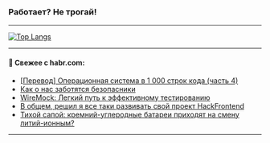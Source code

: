 ### Работает? Не трогай!

---
<!--
#### 🛠️ Technical stack:

![Java](https://img.shields.io/badge/Java-informational?logo=Oracle&style=flat&logoColor=white&color=FF4500)
![Kotlin](https://img.shields.io/badge/Kotlin-informational?logo=Kotlin&style=flat&logoColor=white&color=774D97)
![TS](https://img.shields.io/badge/TypeScript-informational?logo=typeScript&style=flat&logoColor=black&color=017acc)
![Python](https://img.shields.io/badge/Python-informational?logo=Python&style=flat&logoColor=black&color=ffdd54) <br>
![Spring](https://img.shields.io/badge/Spring-informational?logo=Spring&style=flat&logoColor=white&color=6DB33F) 
![SpringBoot](https://img.shields.io/badge/SpringBoot-informational?logo=SpringBoot&style=flat&logoColor=white&color=6DB33F)
![Nest](https://img.shields.io/badge/NestJS-informational?logo=NestJS&style=flat&logoColor=white&color=E0234E) 
![NodeJS](https://img.shields.io/badge/NodeJS-informational?logo=node.js&style=flat&logoColor=white&color=70A760)<br>
![PostgreSQL](https://img.shields.io/badge/PostgreSQL-informational?logo=PostgreSQL&style=flat&logoColor=white&color=DAA520)
![MongoDB](https://img.shields.io/badge/MongoDB-informational?logo=MongoDB&style=flat&logoColor=white&color=870000)
![Apache](https://img.shields.io/badge/Apache-informational?logo=apache&style=flat&logoColor=white&color=f74e28)

___ 
-->

<!--- #### 🛠️ : --->

[![Top Langs](https://github-readme-stats-82jvfl3w3-advtsettinggmailcoms-projects.vercel.app/api/top-langs/?username=zloylis&langs_count=10&hide_title=true&title_color=e6edf3&size_weight=0.5&count_weight=0.5&layout=compact&hide_progress=true&hide_border=true&theme=dracula)](https://github.com/zloylis)

<!---


####  :octocat:&nbsp;&nbsp; Статистика:

![GitHub stats](https://github-readme-stats-u2qms2cxw-advtsettinggmailcoms-projects.vercel.app/api?username=zloylis&show_icons=true&hide_border=true&theme=dracula&title_color=e6edf3&include_all_commits=true&count_private=true&hide_rank=false&hide_title=true&rank_icon=github)
-->
---

#### 💬 Свежее с habr.com:

<!-- BLOG-POST-LIST:START -->
- [[Перевод] Операционная система в 1 000 строк кода &lpar;часть 4&rpar;](https://habr.com/ru/companies/ruvds/articles/877474/?utm_source=habrahabr&utm_medium=rss&utm_campaign=877474)
- [Как о нас заботятся безопасники](https://habr.com/ru/companies/rshb/articles/878314/?utm_source=habrahabr&utm_medium=rss&utm_campaign=878314)
- [WireMock: Легкий путь к эффективному тестированию](https://habr.com/ru/companies/beeline_tech/articles/878368/?utm_source=habrahabr&utm_medium=rss&utm_campaign=878368)
- [В общем, решил я все таки развивать свой проект HackFrontend](https://habr.com/ru/articles/878356/?utm_source=habrahabr&utm_medium=rss&utm_campaign=878356)
- [Тихой сапой: кремний-углеродные батареи приходят на смену литий-ионным?](https://habr.com/ru/companies/ru_mts/articles/878302/?utm_source=habrahabr&utm_medium=rss&utm_campaign=878302)
<!-- BLOG-POST-LIST:END -->

---
